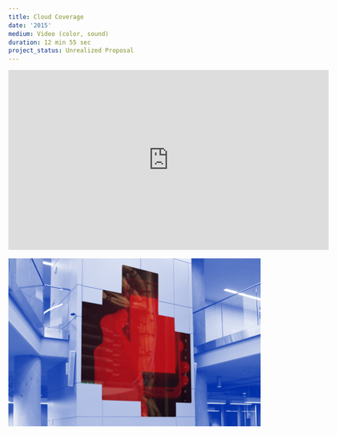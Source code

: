 ```yaml
---
title: Cloud Coverage
date: '2015'
medium: Video (color, sound)
duration: 12 min 55 sec
project_status: Unrealized Proposal
---
```


<iframe src="https://player.vimeo.com/video/137452236?color=ffffff&title=0&byline=0&portrait=0" width="640" height="360" frameborder="0" webkitallowfullscreen mozallowfullscreen allowfullscreen></iframe>

![](mockup.png)
